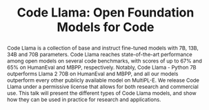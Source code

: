 ---
name: Baptiste Rozière
title: Code Llama&#58; Open Foundation Models for Code
abstract: Code Llama is a collection of base and instruct fine-tuned models with 7B, 13B, 34B and 70B parameters. Code Llama reaches state-of-the-art performance among open models on several code benchmarks, with scores of up to 67% and 65% on HumanEval and MBPP, respectively. Notably, Code Llama - Python 7B outperforms Llama 2 70B on HumanEval and MBPP, and all our models outperform every other publicly available model on MultiPL-E. We release Code Llama under a permissive license that allows for both research and commercial use. This talk will present the different types of Code Llama models, and show how they can be used in practice for research and applications.
bio: Baptiste is a research scientist at Meta AI in Paris working in the code generation team. He works on large language models, with a special interest in applications to code. Baptiste contributed to Llama and started Code Llama. Before that, he worked on model pre-training and machine translation for programming languages.
webpage: https://scholar.google.com/citations?hl=en&user=CrSf2CQAAAAJ&view_op=list_works
affiliation: Meta
affiliation_link: https://www.meta.com/
img: baptiste.jpeg
classname: speaker2
slides: https://llm4code.github.io/2024/slides/CodeLlama-LLM4Code.pdf
---